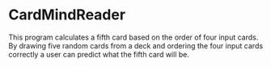 # CardMindReader

This program calculates a fifth card based on the order of four input cards.  By drawing five random cards from a deck and ordering the four input cards correctly a user can predict what the fifth card will be.
